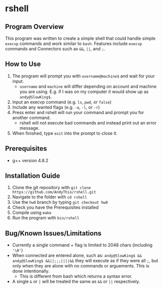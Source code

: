 # rshell

## Program Overview
This program was written to create a simple shell that could handle simple `execvp` commands and work similar to `bash`. Features include `execvp` commands and Connectors such as `&&`, `||`, and `;`.

## How to Use
1. The program will prompt you with `username@machine$` and wait for your input.
    - `username` and `machine` will differ depending on account and machine you are using. E.g. if I was on my computer it would show up as `andy@SlowKing$`.
2. Input an execvp command (e.g. `ls`, `pwd`, or `false`)
3. Include any wanted flags (e.g. `-a`, `-l`, or `-r`)
4. Press enter and rshell will run your command and prompt you for another command.
    - rshell will not execute bad commands and instead print out an error message.
5. When finished, type `exit` into the prompt to close it.

## Prerequisites
* g++ version 4.8.2

## Installation Guide
1. Clone the git repository with
    `git clone https://github.com/AndyThio/rshell.git`
2. Navigate to the folder with
    `cd rshell`
3. Use the `hw0` branch by typing
    `git checkout hw0`
4. Check you have the Prerequisites installed
5. Compile using
    `make`
6. Run the program with
    `bin/rshell`

## Bug/Known Issues/Limitations
* Currently a single command + flag is limited to 2048 chars (including `'\0'`)
* When connected are entered alone, such as:
    `andy@SlowKing$ &&`
    `andy@SlowKing$ &&||;;;||||&&`
 they will execute as if they were all `;`, but only when they are alone with no commands or arguements. This is done intentionally.
    * This is different from bash which returns a syntax error.
 * A single `&` or `|` will be treated the same as `&&` or `||` respectively.

